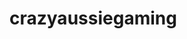<DOCTYPE html>
<html>
<meta property="fb:pages" content="110544510454850" />  
<body>
  <h1>crazyaussiegaming</h1>
  <p></p>
  </body>
  </html>
